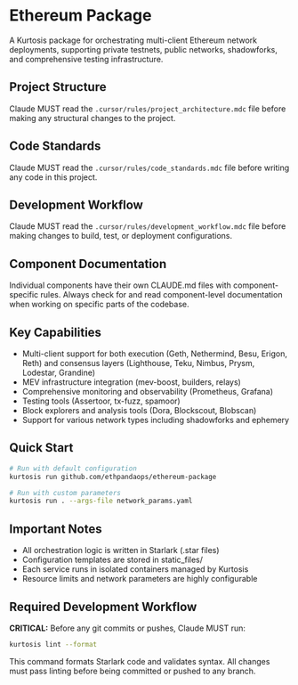 # Ethereum Package

A Kurtosis package for orchestrating multi-client Ethereum network deployments, supporting private testnets, public networks, shadowforks, and comprehensive testing infrastructure.

## Project Structure
Claude MUST read the `.cursor/rules/project_architecture.mdc` file before making any structural changes to the project.

## Code Standards  
Claude MUST read the `.cursor/rules/code_standards.mdc` file before writing any code in this project.

## Development Workflow
Claude MUST read the `.cursor/rules/development_workflow.mdc` file before making changes to build, test, or deployment configurations.

## Component Documentation
Individual components have their own CLAUDE.md files with component-specific rules. Always check for and read component-level documentation when working on specific parts of the codebase.

## Key Capabilities
- Multi-client support for both execution (Geth, Nethermind, Besu, Erigon, Reth) and consensus layers (Lighthouse, Teku, Nimbus, Prysm, Lodestar, Grandine)
- MEV infrastructure integration (mev-boost, builders, relays)
- Comprehensive monitoring and observability (Prometheus, Grafana)
- Testing tools (Assertoor, tx-fuzz, spamoor)
- Block explorers and analysis tools (Dora, Blockscout, Blobscan)
- Support for various network types including shadowforks and ephemery

## Quick Start
```bash
# Run with default configuration
kurtosis run github.com/ethpandaops/ethereum-package

# Run with custom parameters
kurtosis run . --args-file network_params.yaml
```

## Important Notes
- All orchestration logic is written in Starlark (.star files)
- Configuration templates are stored in static_files/
- Each service runs in isolated containers managed by Kurtosis
- Resource limits and network parameters are highly configurable

## Required Development Workflow
**CRITICAL:** Before any git commits or pushes, Claude MUST run:
```bash
kurtosis lint --format
```
This command formats Starlark code and validates syntax. All changes must pass linting before being committed or pushed to any branch.